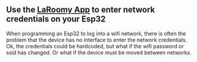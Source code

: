 ## Use the [LaRoomy App](https://www.laroomy.com/) to enter network credentials on your Esp32

When programming an Esp32 to log into a wifi network, there is often the problem that the device has no interface to enter the network credentials. Ok, the credentials could be hardcoded, but what if the wifi password or ssid has changed. Or what if the device must be moved between networks.
